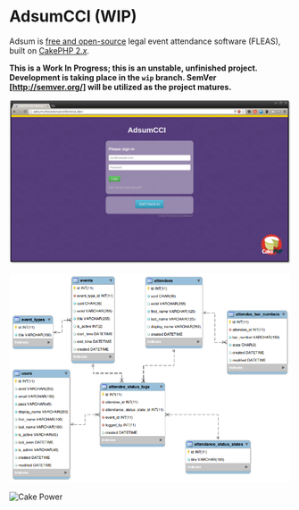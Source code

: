 AdsumCCI (WIP)
========

Adsum is [free and open-source](http://en.wikipedia.org/wiki/Free_and_open-source_software) legal event attendance software (FLEAS), built on [CakePHP 2._x_](https://github.com/cakephp/cakephp).

**This is a Work In Progress; this is an unstable, unfinished project. Development is taking place in the `wip` branch. SemVer [http://semver.org/] will be utilized as the project matures.**

![AdsumCCI Screenshot](/screenshot.png)

![AdsumCCI Screenshot](/Config/Schema/adsum.png)

![Cake Power](http://cakephp.org/img/logo/powered_by_cake_logo_25.png)